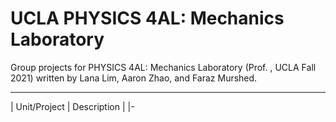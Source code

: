 # UCLA PHYSICS 4AL: Mechanics Laboratory

Group projects for PHYSICS 4AL: Mechanics Laboratory (Prof. , UCLA Fall 2021) written by Lana Lim, Aaron Zhao, and Faraz Murshed.

---

| Unit/Project | Description |
|-